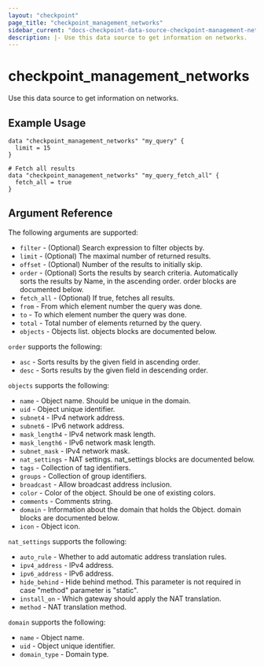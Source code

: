 ```yaml
---
layout: "checkpoint"
page_title: "checkpoint_management_networks"
sidebar_current: "docs-checkpoint-data-source-checkpoint-management-networks"
description: |- Use this data source to get information on networks.
---
```



# checkpoint_management_networks

Use this data source to get information on networks.

## Example Usage


```hcl
data "checkpoint_management_networks" "my_query" {
  limit = 15
}

# Fetch all results
data "checkpoint_management_networks" "my_query_fetch_all" {
  fetch_all = true
}
```

## Argument Reference

The following arguments are supported:

* `filter` - (Optional) Search expression to filter objects by.
* `limit` - (Optional) The maximal number of returned results.
* `offset` - (Optional) Number of the results to initially skip.
* `order` - (Optional) Sorts the results by search criteria. Automatically sorts the results by Name, in the ascending order. order blocks are documented below.
* `fetch_all` - (Optional) If true, fetches all results.
* `from` - From which element number the query was done.
* `to` - To which element number the query was done.
* `total` - Total number of elements returned by the query.
* `objects` - Objects list. objects blocks are documented below.

`order` supports the following:
* `asc` - Sorts results by the given field in ascending order.
* `desc` - Sorts results by the given field in descending order.

`objects` supports the following:
* `name` - Object name. Should be unique in the domain.
* `uid` - Object unique identifier.
* `subnet4` - IPv4 network address.
* `subnet6` - IPv6 network address.
* `mask_length4` - IPv4 network mask length.
* `mask_length6` - IPv6 network mask length.
* `subnet_mask` - IPv4 network mask.
* `nat_settings` - NAT settings. nat_settings blocks are documented below.
* `tags` - Collection of tag identifiers.
* `groups` - Collection of group identifiers.
* `broadcast` - Allow broadcast address inclusion.
* `color` - Color of the object. Should be one of existing colors.
* `comments` - Comments string.
* `domain` - Information about the domain that holds the Object. domain blocks are documented below.
* `icon` - Object icon.

`nat_settings` supports the following:

* `auto_rule` - Whether to add automatic address translation rules.
* `ipv4_address` - IPv4 address.
* `ipv6_address` - IPv6 address.
* `hide_behind` - Hide behind method. This parameter is not required in case \"method\" parameter is \"static\".
* `install_on` - Which gateway should apply the NAT translation.
* `method` - NAT translation method.

`domain` supports the following:
* `name` - Object name.
* `uid` - Object unique identifier.
* `domain_type` - Domain type.